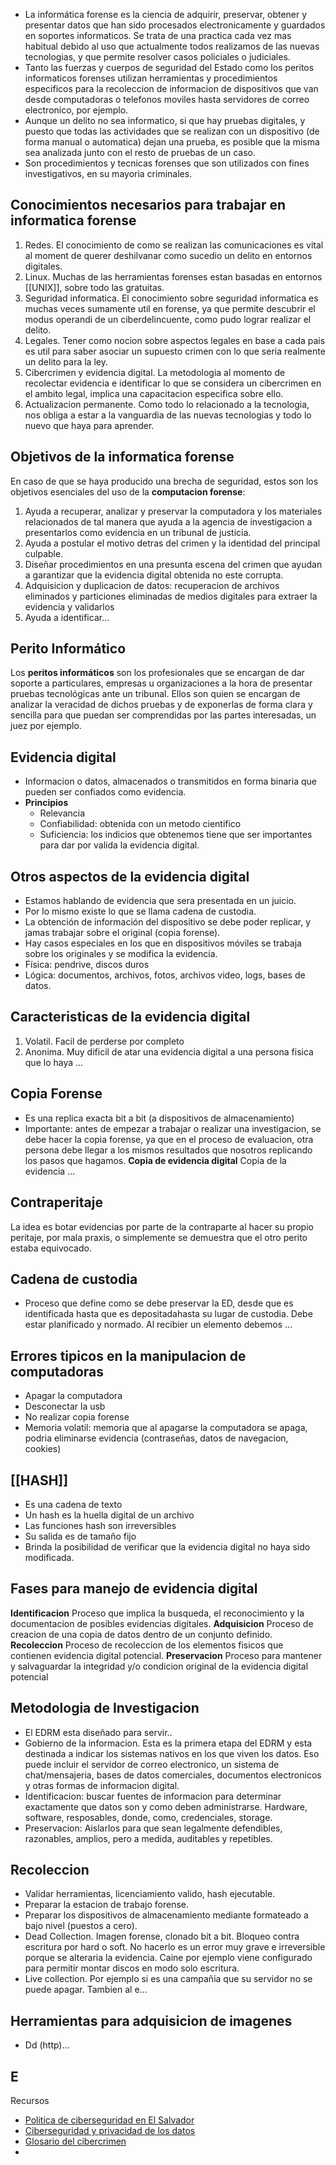 - La informática forense es la ciencia de adquirir, preservar, obtener y presentar datos que han sido procesados electronicamente y guardados en soportes informaticos. Se trata de una practica cada vez mas habitual debido al uso que actualmente todos realizamos de las nuevas tecnologias, y que permite resolver casos policiales o judiciales. 
- Tanto las fuerzas y cuerpos de seguridad del Estado como los peritos informaticos forenses utilizan herramientas y procedimientos especificos para la recoleccion de informacion de dispositivos que van desde computadoras o telefonos moviles hasta servidores de correo electronico, por ejemplo.
- Aunque un delito no sea informatico, si que hay pruebas digitales, y puesto que todas las actividades que se realizan con un dispositivo (de forma manual o automatica) dejan una prueba, es posible que la misma sea analizada junto con el resto de pruebas de un caso.
- Son procedimientos y tecnicas forenses que son utilizados con fines investigativos, en su mayoria criminales.

## Conocimientos necesarios para trabajar en informatica forense

1. Redes. El conocimiento de como se realizan las comunicaciones es vital al moment de querer deshilvanar como sucedio un delito en entornos digitales.
2. Linux. Muchas de las herramientas forenses estan basadas en entornos [[UNIX]], sobre todo las gratuitas.
3. Seguridad informatica. El conocimiento sobre seguridad informatica es muchas veces sumamente util en forense, ya que permite descubrir el modus operandi de un ciberdelincuente, como pudo lograr realizar el delito.
4. Legales. Tener como nocion sobre aspectos legales en base a cada pais es util para saber asociar un supuesto crimen con lo que seria realmente un delito para la ley.
5. Cibercrimen y evidencia digital. La metodologia al momento de recolectar evidencia e identificar lo que se considera un  cibercrimen en el ambito legal, implica una capacitacion especifica sobre ello.
6. Actualizacion permanente. Como todo lo relacionado a la tecnologia, nos obliga a estar a la vanguardia de las nuevas tecnologias y todo lo nuevo que haya para aprender.


## Objetivos de la informatica forense
En caso de que se haya producido una brecha de seguridad, estos son los objetivos esenciales del uso de la **computacion forense**:
1. Ayuda a recuperar, analizar y preservar la computadora y los materiales relacionados de tal manera que ayuda a la agencia de investigacion a presentarlos como evidencia en un tribunal de justicia.
2. Ayuda a postular el motivo detras del crimen y la identidad del principal culpable.
3. Diseñar procedimientos en una presunta escena del crimen que ayudan a garantizar que la evidencia digital obtenida no este corrupta.
4. Adquisicion y duplicacion de datos: recuperacion de archivos eliminados y particiones eliminadas de medios digitales para extraer la evidencia y validarlos
5. Ayuda a identificar...


## Perito Informático
Los **peritos informáticos** son los profesionales que se encargan de dar soporte a particulares, empresas u organizaciones a la hora de presentar pruebas tecnológicas ante un tribunal. Ellos son quien se encargan de analizar la veracidad de dichos pruebas y de exponerlas de forma clara y sencilla para que puedan ser comprendidas por las partes interesadas,  un juez por ejemplo.


## Evidencia digital
- Informacion o datos, almacenados o transmitidos en forma binaria que pueden ser confiados como evidencia.
- **Principios** 
	- Relevancia
	- Confiabilidad: obtenida con un metodo cientifico
	- Suficiencia: los indicios que obtenemos tiene que ser importantes para dar por valida  la evidencia digital.


## Otros aspectos de la evidencia digital
- Estamos hablando de evidencia que sera presentada en un juicio.
- Por lo mismo existe lo que se llama cadena de custodia.
- La obtención de información del dispositivo se debe poder replicar, y jamas trabajar sobre el original (copia forense).
- Hay casos especiales en los que en dispositivos móviles se trabaja sobre los originales y se modifica la evidencia.
- Física: pendrive, discos duros
- Lógica: documentos, archivos, fotos, archivos video, logs, bases de datos.


## Caracteristicas de la evidencia digital
1. Volatil. Facil de perderse por completo
2. Anonima. Muy dificil de atar una evidencia digital a una persona fisica que lo haya ...


## Copia Forense
- Es una replica exacta bit a bit (a dispositivos de almacenamiento)
- Importante: antes de empezar a trabajar o realizar una investigacion, se debe hacer la copia forense, ya que en el proceso de evaluacion, otra persona debe llegar a los mismos resultados que nosotros replicando los pasos que hagamos.
**Copia de evidencia digital**
Copia de la evidencia ...


## Contraperitaje
La idea es botar evidencias por parte de la contraparte al hacer su propio peritaje, por mala praxis, o simplemente se demuestra que el otro perito estaba equivocado.


## Cadena de custodia
- Proceso que define como se debe preservar la ED, desde que es identificada hasta que es depositadahasta su lugar de custodia. Debe estar planificado y normado. Al recibier un elemento debemos ...


## Errores tipicos en la manipulacion de computadoras
- Apagar la computadora
- Desconectar la usb
- No realizar copia forense
- Memoria volatil: memoria que al apagarse la computadora se apaga, podria eliminarse evidencia (contraseñas, datos de navegacion, cookies)


## [[HASH]]
- Es una cadena de texto 
- Un hash es la huella digital de un archivo
- Las funciones hash son irreversibles
- Su salida es de tamaño fijo
- Brinda la posibilidad de verificar que la evidencia digital no haya sido modificada.


## Fases para manejo de evidencia digital
**Identificacion**
Proceso que implica la busqueda, el reconocimiento y la documentacion de posibles evidencias digitales.
**Adquisicion**
Proceso de creacion de una copia de datos dentro de un conjunto definido.
**Recoleccion**
Proceso de recoleccion de los elementos fisicos que contienen evidencia digital potencial.
**Preservacion**
Proceso para mantener y salvaguardar la integridad y/o condicion original de la evidencia digital potencial


## Metodologia de Investigacion
- El EDRM esta diseñado para servir..
- Gobierno de la informacion. Esta es la primera etapa del EDRM y esta destinada a indicar los sistemas nativos en los que viven los datos. Eso puede incluir el servidor de correo electronico, un sistema de chat/mensajeria, bases de datos comerciales, documentos electronicos y otras formas de informacion digital.
- Identificacion: buscar fuentes de informacion para determinar exactamente que datos son y como deben administrarse. Hardware, software, resposables, donde, como, credenciales, storage.
- Preservacion: Aislarlos para que sean legalmente defendibles, razonables, amplios, pero a medida, auditables y repetibles. 


## Recoleccion
- Validar herramientas, licenciamiento valido, hash ejecutable.
- Preparar la estacion de trabajo forense.
- Preparar los dispositivos de almacenamiento mediante formateado a bajo nivel (puestos a cero).
- Dead Collection. Imagen forense, clonado bit a bit. Bloqueo contra escritura por hard o soft. No hacerlo es un error muy grave e irreversible porque se alteraria la evidencia. Caine por ejemplo viene configurado para permitir montar discos en modo solo escritura.
- Live collection. Por ejemplo si es una campañia que su servidor no se puede apagar. Tambien al e...

## Herramientas para adquisicion de imagenes
- Dd (http)...


## E



Recursos
- [Politica de ciberseguridad en El Salvador](https://consulta.innovacion.gob.sv/system/documents/attachments/000/000/003/original/0e8a02f53673daa587b66691b1770faeb1e71c8a.pdf)
- [Ciberseguridad y privacidad de los datos](https://www.hlb.com.sv/ciberseguridad-y-privacidad-de-los-datos/)
- [Glosario del cibercrimen](https://intel471.com/glossary)
- 